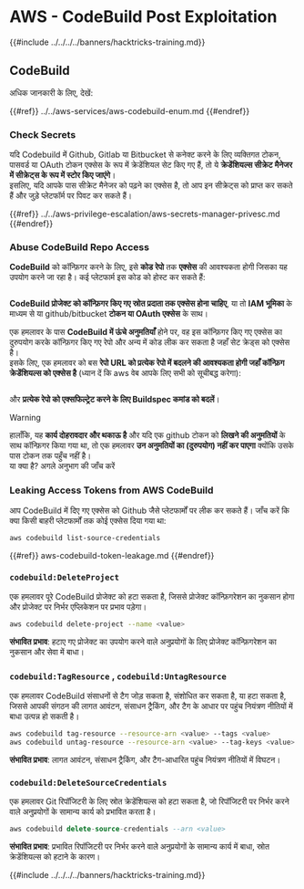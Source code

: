 # AWS - CodeBuild Post Exploitation

{{#include ../../../../banners/hacktricks-training.md}}

## CodeBuild

अधिक जानकारी के लिए, देखें:

{{#ref}}
../../aws-services/aws-codebuild-enum.md
{{#endref}}

### Check Secrets

यदि Codebuild में Github, Gitlab या Bitbucket से कनेक्ट करने के लिए व्यक्तिगत टोकन, पासवर्ड या OAuth टोकन एक्सेस के रूप में क्रेडेंशियल सेट किए गए हैं, तो ये **क्रेडेंशियल्स सीक्रेट मैनेजर में सीक्रेट्स के रूप में स्टोर किए जाएंगे**।\
इसलिए, यदि आपके पास सीक्रेट मैनेजर को पढ़ने का एक्सेस है, तो आप इन सीक्रेट्स को प्राप्त कर सकते हैं और जुड़े प्लेटफॉर्म पर पिवट कर सकते हैं।

{{#ref}}
../../aws-privilege-escalation/aws-secrets-manager-privesc.md
{{#endref}}

### Abuse CodeBuild Repo Access

**CodeBuild** को कॉन्फ़िगर करने के लिए, इसे **कोड रेपो** तक **एक्सेस** की आवश्यकता होगी जिसका यह उपयोग करने जा रहा है। कई प्लेटफार्म इस कोड को होस्ट कर सकते हैं:

<figure><img src="../../../../images/image (96).png" alt=""><figcaption></figcaption></figure>

**CodeBuild प्रोजेक्ट को कॉन्फ़िगर किए गए स्रोत प्रदाता तक एक्सेस होना चाहिए**, या तो **IAM भूमिका** के माध्यम से या github/bitbucket **टोकन या OAuth एक्सेस** के साथ।

एक हमलावर के पास **CodeBuild में ऊंचे अनुमतियाँ** होने पर, वह इस कॉन्फ़िगर किए गए एक्सेस का दुरुपयोग करके कॉन्फ़िगर किए गए रेपो और अन्य में कोड लीक कर सकता है जहाँ सेट क्रेड्स को एक्सेस है।\
इसके लिए, एक हमलावर को बस **रेपो URL को प्रत्येक रेपो में बदलने की आवश्यकता होगी जहाँ कॉन्फ़िग क्रेडेंशियल्स को एक्सेस है** (ध्यान दें कि aws वेब आपके लिए सभी को सूचीबद्ध करेगा):

<figure><img src="../../../../images/image (107).png" alt=""><figcaption></figcaption></figure>

और **प्रत्येक रेपो को एक्सफिल्ट्रेट करने के लिए Buildspec कमांड को बदलें**।

> [!WARNING]
> हालाँकि, यह **कार्य दोहरावदार और थकाऊ है** और यदि एक github टोकन को **लिखने की अनुमतियों** के साथ कॉन्फ़िगर किया गया था, तो एक हमलावर **उन अनुमतियों का (दुरुपयोग) नहीं कर पाएगा** क्योंकि उसके पास टोकन तक पहुँच नहीं है।\
> या क्या है? अगले अनुभाग की जाँच करें

### Leaking Access Tokens from AWS CodeBuild

आप CodeBuild में दिए गए एक्सेस को Github जैसे प्लेटफार्मों पर लीक कर सकते हैं। जाँच करें कि क्या किसी बाहरी प्लेटफार्मों तक कोई एक्सेस दिया गया था:
```bash
aws codebuild list-source-credentials
```
{{#ref}}
aws-codebuild-token-leakage.md
{{#endref}}

### `codebuild:DeleteProject`

एक हमलावर पूरे CodeBuild प्रोजेक्ट को हटा सकता है, जिससे प्रोजेक्ट कॉन्फ़िगरेशन का नुकसान होगा और प्रोजेक्ट पर निर्भर एप्लिकेशन पर प्रभाव पड़ेगा।
```bash
aws codebuild delete-project --name <value>
```
**संभावित प्रभाव**: हटाए गए प्रोजेक्ट का उपयोग करने वाले अनुप्रयोगों के लिए प्रोजेक्ट कॉन्फ़िगरेशन का नुकसान और सेवा में बाधा।

### `codebuild:TagResource` , `codebuild:UntagResource`

एक हमलावर CodeBuild संसाधनों से टैग जोड़ सकता है, संशोधित कर सकता है, या हटा सकता है, जिससे आपकी संगठन की लागत आवंटन, संसाधन ट्रैकिंग, और टैग के आधार पर पहुंच नियंत्रण नीतियों में बाधा उत्पन्न हो सकती है।
```bash
aws codebuild tag-resource --resource-arn <value> --tags <value>
aws codebuild untag-resource --resource-arn <value> --tag-keys <value>
```
**संभावित प्रभाव**: लागत आवंटन, संसाधन ट्रैकिंग, और टैग-आधारित पहुंच नियंत्रण नीतियों में विघटन।

### `codebuild:DeleteSourceCredentials`

एक हमलावर Git रिपॉजिटरी के लिए स्रोत क्रेडेंशियल्स को हटा सकता है, जो रिपॉजिटरी पर निर्भर करने वाले अनुप्रयोगों के सामान्य कार्य को प्रभावित करता है।
```sql
aws codebuild delete-source-credentials --arn <value>
```
**संभावित प्रभाव**: प्रभावित रिपॉजिटरी पर निर्भर करने वाले अनुप्रयोगों के सामान्य कार्य में बाधा, स्रोत क्रेडेंशियल्स को हटाने के कारण। 

{{#include ../../../../banners/hacktricks-training.md}}
